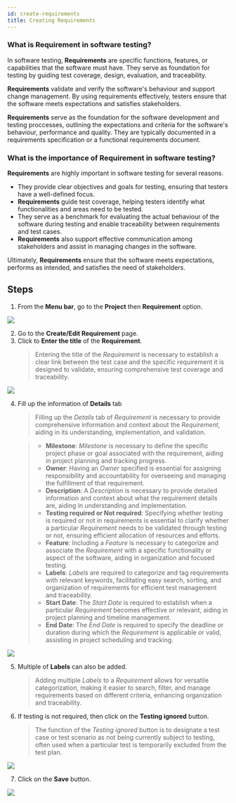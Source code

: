 ```yaml
---
id: create-requirements
title: Creating Requirements
---
```


### What is Requirement in software testing?

In software testing, **Requirements** are specific functions, features, or capabilities that the software must have. They serve as foundation for testing by guiding test coverage, design, evaluation, and traceability.  

**Requirements** validate and verify the software's behaviour and support change management. By using requirements effectively, testers ensure that the software meets expectations and satisfies stakeholders.  

**Requirements** serve as the foundation for the software development and testing proccesses, outlining the expectations and criteria for the software's behaviour, performance and quality. They are typically documented in a requirements specification or a functional requirements document.  

### What is the importance of Requirement in software testing?

**Requirements** are highly important in software testing for several reasons. 
* They provide clear objectives and goals for testing, ensuring that testers have a well-defined focus.
* **Requirements** guide test coverage, helping testers identify what functionalities and areas need to be tested.
* They serve as a benchmark for evaluating the actual behaviour of the software during testing and enable traceability between requirements and test cases.
* **Requirements** also support effective communication among stakeholders and assist in managing changes in the software.  

Ultimately, **Requirements** ensure that the software meets expectations, performs as intended, and satisfies the need of stakeholders.  

## Steps

1. From the **Menu bar**, go to the **Project** then **Requirement** option.

![](/img/how-tos/how-to-create-requirements/requirement-option.png)

2. Go to the **Create/Edit Requirement** page.
3. Click to **Enter the title** of the **Requirement**.
   > Entering the title of the *Requirement* is necessary to establish a clear link between the test case and the specific requirement it is designed to validate, ensuring comprehensive test coverage and traceability.

![](/img/how-tos/how-to-create-requirements/enter-req-title.png)

4. Fill up the information of **Details** tab  
   > Filling up the *Details* tab of *Requirement* is necessary to provide comprehensive information and context about the *Requirement*, aiding in its understanding, implementation, and validation.  

   > * **Milestone**: *Milestone* is necessary to define the specific project phase or goal associated with the requirement, aiding in project planning and tracking progress.  
   > * **Owner**: Having an *Owner* specified is essential for assigning responsibility and accountability for overseeing and managing the fulfillment of that requirement.  
   > * **Description**: A *Description* is necessary to provide detailed information and context about what the requirement details are, aiding in understanding and implementation.  
   > * **Testing required or Not required**: Specifying whether testing is required or not in requirements is essential to clarify whether a particular *Requirement* needs to be validated through testing or not, ensuring efficient allocation of resources and efforts.  
   > * **Feature**: Including a *Feature* is necessary to categorize and associate the *Requirement* with a specific functionality or aspect of the software, aiding in organization and focused testing.  
   > * **Labels**: *Labels* are required to categorize and tag requirements with relevant keywords, facilitating easy search, sorting, and organization of requirements for efficient test management and traceability.   
   > * **Start Date**: The *Start Date* is required to establish when a particular *Requirement* becomes effective or relevant, aiding in project planning and timeline management.   
   > * **End Date**: The *End Date* is required to specify the deadline or duration during which the *Requirement* is applicable or valid, assisting in project scheduling and tracking.

![](/img/how-tos/how-to-create-requirements/req-details.png)

5. Multiple of **Labels** can also be added.
   > Adding multiple *Labels* to a *Requirement* allows for versatile categorization, making it easier to search, filter, and manage requirements based on different criteria, enhancing organization and traceability.
6. If testing is not required, then click on the **Testing ignored** button.
   > The function of the *Testing ignored* button is to designate a test case or test scenario as not being currently subject to testing, often used when a particular test is temporarily excluded from the test plan.

![](/img/how-tos/how-to-create-requirements/testing-ignored.png)

7. Click on the **Save** button.

![](/img/how-tos/how-to-create-requirements/save-req.png)